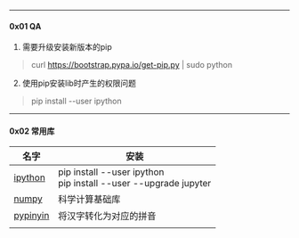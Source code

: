 

---
#### 0x01 QA

1. 需要升级安装新版本的pip
> curl https://bootstrap.pypa.io/get-pip.py | sudo python

2. 使用pip安装lib时产生的权限问题
> pip install --user ipython 



---

#### 0x02 常用库

| 名字                                          | 安装                                                         |
| --------------------------------------------- | ------------------------------------------------------------ |
| [ipython](https://ipython.org/)               | pip install --user ipython<br/>pip install --user --upgrade jupyter |
| [numpy](http://www.numpy.org/)                | 科学计算基础库                                               |
| [pypinyin](https://pypi.org/project/pypinyin) | 将汉字转化为对应的拼音                                       |
|                                               |                                                              |



